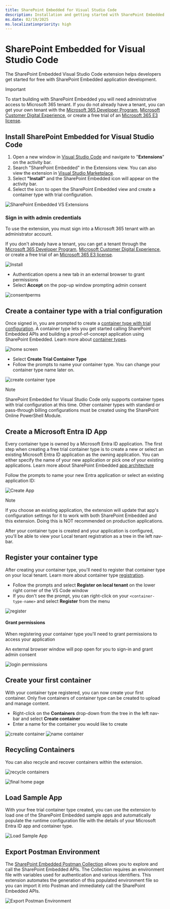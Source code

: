 ```yaml
---
title: SharePoint Embedded for Visual Studio Code
description: Installation and getting started with SharePoint Embedded for Visual Studio Code
ms.date: 02/19/2025
ms.localizationpriority: high
---
```


# SharePoint Embedded for Visual Studio Code

The SharePoint Embedded Visual Studio Code extension helps developers get started for free with SharePoint Embedded application development. 

> [!IMPORTANT]
> To start building with SharePoint Embedded you will need administrative access to Microsoft 365 tenant.
> If you do not already have a tenant, you can get your own tenant with the [Microsoft 365 Developer Program](https://developer.microsoft.com/microsoft-365/dev-program), [Microsoft Customer Digital Experience](https://cdx.transform.microsoft.com/), or create a free trial of an [Microsoft 365 E3 license](https://www.microsoft.com/microsoft-365/enterprise/microsoft365-plans-and-pricing).

## Install SharePoint Embedded for Visual Studio Code

1. Open a new window in [Visual Studio Code](https://code.visualstudio.com/) and navigate to "**Extensions**" on the activity bar.
1. Search "SharePoint Embedded" in the Extensions view. You can also view the extension in [Visual Studio Marketplace](https://marketplace.visualstudio.com/items?itemName=SharepointEmbedded.ms-sharepoint-embedded-vscode-extension).
1. Select **"Install"** and the SharePoint Embedded icon will appear on the activity bar.
1. Select the icon to open the SharePoint Embedded view and create a container type with trial configuration.

![SharePoint Embedded VS Extensions](../images/vsx-images/n1downloadvsx.png)

### Sign in with admin credentials

To use the extension, you must sign into a Microsoft 365 tenant with an administrator account.

If you don't already have a tenant, you can get a tenant through the [Microsoft 365 Developer Program](https://developer.microsoft.com/microsoft-365/dev-program), [Microsoft Customer Digital Experience](https://cdx.transform.microsoft.com/), or create a free trial of an [Microsoft 365 E3 license](https://www.microsoft.com/en-us/microsoft-365/enterprise/microsoft365-plans-and-pricing).

![Install](../images/vsx-images/n2vsx-signin.png)

- Authentication opens a new tab in an external browser to grant permissions
- Select **Accept** on the pop-up window prompting admin consent
 
![consentperms](../images/vsx-images/n3vsx-grant-admin-consent.png)

## Create a container type with a trial configuration

Once signed in, you are prompted to create a [container type with trial configuration](./containertypes.md#trial-use). A container type lets you get started calling SharePoint Embedded APIs and building a proof-of-concept application using SharePoint Embedded. Learn more about [container types](containertypes.md).

![home screen](../images/vsx-images/n4vsx-home-screen.png)

- Select **Create Trial Container Type**
- Follow the prompts to name your container type. You can change your container type name later on.

![create container type](../images/vsx-images/n5a-name-ct.png)

> [!NOTE]
> SharePoint Embedded for Visual Studio Code only supports container types with trial configuration at this time. Other container types with standard or pass-through billing configurations must be created using the SharePoint Online PowerShell Module.

## Create a Microsoft Entra ID App

Every container type is owned by a Microsoft Entra ID application. The first step when creating a free trial container type is to create a new or select an existing Microsoft Entra ID application as the owning application. You can either specify the name of your new application or pick one of your existing applications. Learn more about SharePoint Embedded [app architecture](../development/app-architecture.md)

Follow the prompts to name your new Entra application or select an existing application ID:

![Create App](../images/vsx-images/n6aname-app.png)

> [!NOTE]
> If you choose an existing application, the extension will update that app's configuration settings for it to work with both SharePoint Embedded and this extension. Doing this is NOT recommended on production applications.

After your container type is created and your application is configured, you'll be able to view your Local tenant registration as a tree in the left nav-bar.

## Register your container type

After creating your container type, you'll need to register that container type on your local tenant. Learn more about container type [registration](./register-api-documentation.md).

- Follow the prompts and select **Register on local tenant** on the lower right corner of the VS Code window
- If you don't see the prompt, you can right-click on your `<container-type-name>` and select **Register** from the menu

![register](../images/vsx-images/n7aregister-ct.png)

#### Grant permissions

When registering your container type you'll need to grant permissions to access your application

An external browser window will pop open for you to sign-in and grant admin consent

![login permissions](../images/vsx-images/n9alogin-grant-permissions.png)

## Create your first container

With your container type registered, you can now create your first container. Only five containers of container type can be created to upload and manage content.

- Right-click on the **Containers** drop-down from the tree in the left nav-bar and select **Create container**
- Enter a name for the container you would like to create

![create container](../images/vsx-images/n10acreate-container.png)
![name container](../images/vsx-images/n11aname-first-cont.png)

## Recycling Containers

You can also recycle and recover containers within the extension.

![recycle containers](../images/vsx-images/n12arecycle-cont.png)

![final home page](../images/vsx-images/n13a-final-home-page.png)

## Load Sample App

With your free trial container type created, you can use the extension to load one of the SharePoint Embedded sample apps and automatically populate the runtime configuration file with the details of your Microsoft Entra ID app and container type.

![Load Sample App](../images/vsx-images/n15vsxsa-c.png)

## Export Postman Environment

The [SharePoint Embedded Postman Collection](https://github.com/microsoft/SharePoint-Embedded-Samples/tree/main/Postman) allows you to explore and call the SharePoint Embedded APIs. The Collection requires an environment file with variables used for authentication and various identifiers. This extension automates the generation of this populated environment file so you can import it into Postman and immediately call the SharePoint Embedded APIs.

![Export Postman Environment](../images/vsx-images/n14postman-c.png)
